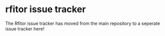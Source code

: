 # rfitor issue tracker
The Rfitor issue tracker has moved from the main repository to a seperate issue tracker here!

